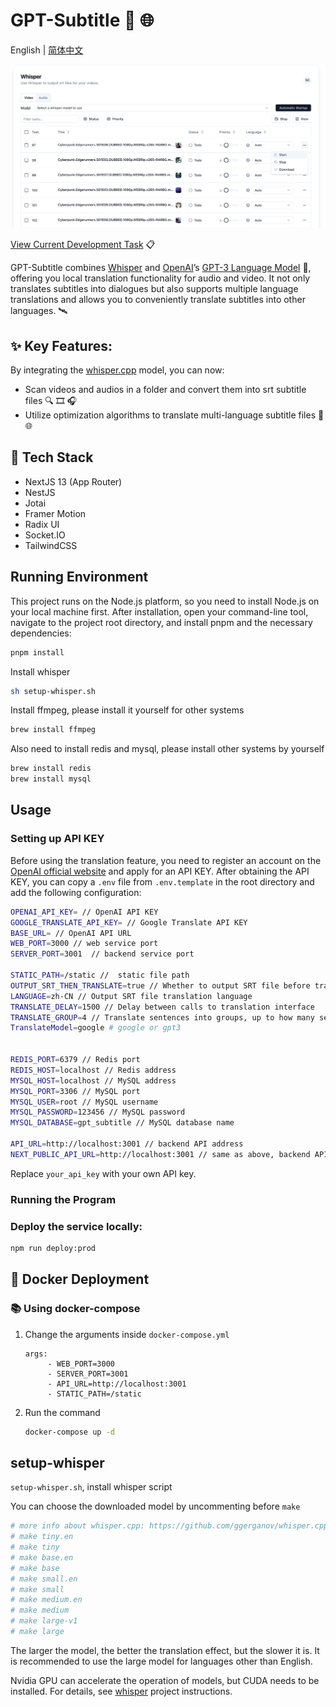 # GPT-Subtitle :speech_balloon: :globe_with_meridians:

English | [简体中文](./README-zh_CN.md)

![whisper_preview](pictures/whisper_preview.png)

[View Current Development Task](https://hqwuzhaoyi.notion.site/gpt-subtitle-b1eed463063a484f93bdfca91277fc3a?pvs=4) :clipboard:

GPT-Subtitle combines [Whisper](https://github.com/ggerganov/whisper.cpp) and [OpenAI](https://openai.com/)’s [GPT-3 Language Model](https://openai.com/gpt-3/) :brain:, offering you local translation functionality for audio and video. It not only translates subtitles into dialogues but also supports multiple language translations and allows you to conveniently translate subtitles into other languages. :artificial_satellite:

## :sparkles: Key Features:

By integrating the [whisper.cpp](https://github.com/ggerganov/whisper.cpp) model, you can now:

- Scan videos and audios in a folder and convert them into srt subtitle files :mag: :film_strip: :headphones:
- Utilize optimization algorithms to translate multi-language subtitle files :speech_balloon: :globe_with_meridians:

## :wrench: Tech Stack

- NextJS 13 (App Router)
- NestJS
- Jotai
- Framer Motion
- Radix UI
- Socket.IO
- TailwindCSS

## Running Environment

This project runs on the Node.js platform, so you need to install Node.js on your local machine first. After installation, open your command-line tool, navigate to the project root directory, and install pnpm and the necessary dependencies:

```sh
pnpm install

```

Install whisper

```sh
sh setup-whisper.sh
```

Install ffmpeg, please install it yourself for other systems

```sh
brew install ffmpeg
```

Also need to install redis and mysql, please install other systems by yourself

```sh
brew install redis
brew install mysql
```

## Usage

### Setting up API KEY

Before using the translation feature, you need to register an account on the [OpenAI official website](https://beta.openai.com/signup/) and apply for an API KEY. After obtaining the API KEY, you can copy a `.env` file from `.env.template` in the root directory and add the following configuration:

```sh
OPENAI_API_KEY= // OpenAI API KEY
GOOGLE_TRANSLATE_API_KEY= // Google Translate API KEY
BASE_URL= // OpenAI API URL
WEB_PORT=3000 // web service port
SERVER_PORT=3001  // backend service port

STATIC_PATH=/static //  static file path
OUTPUT_SRT_THEN_TRANSLATE=true // Whether to output SRT file before translation
LANGUAGE=zh-CN // Output SRT file translation language
TRANSLATE_DELAY=1500 // Delay between calls to translation interface
TRANSLATE_GROUP=4 // Translate sentences into groups, up to how many sentences at a time
TranslateModel=google # google or gpt3


REDIS_PORT=6379 // Redis port
REDIS_HOST=localhost // Redis address
MYSQL_HOST=localhost // MySQL address
MYSQL_PORT=3306 // MySQL port
MYSQL_USER=root // MySQL username
MYSQL_PASSWORD=123456 // MySQL password
MYSQL_DATABASE=gpt_subtitle // MySQL database name

API_URL=http://localhost:3001 // backend API address
NEXT_PUBLIC_API_URL=http://localhost:3001 // same as above, backend API address
```

Replace `your_api_key` with your own API key.

### Running the Program

### Deploy the service locally:

```sh
npm run deploy:prod
```

## :whale: Docker Deployment

### :books: Using docker-compose

1. Change the arguments inside `docker-compose.yml`

   ```text
   args:
        - WEB_PORT=3000
        - SERVER_PORT=3001
        - API_URL=http://localhost:3001
        - STATIC_PATH=/static
   ```

2. Run the command

   ```bash
   docker-compose up -d
   ```

## setup-whisper

`setup-whisper.sh`, install whisper script

You can choose the downloaded model by uncommenting before `make`

```sh
# more info about whisper.cpp: https://github.com/ggerganov/whisper.cpp
# make tiny.en
# make tiny
# make base.en
# make base
# make small.en
# make small
# make medium.en
# make medium
# make large-v1
# make large
```

The larger the model, the better the translation effect, but the slower it is. It is recommended to use the large model for languages other than English.

Nvidia GPU can accelerate the operation of models, but CUDA needs to be installed. For details, see [whisper](https://github.com/ggerganov/whisper.cpp) project instructions.
